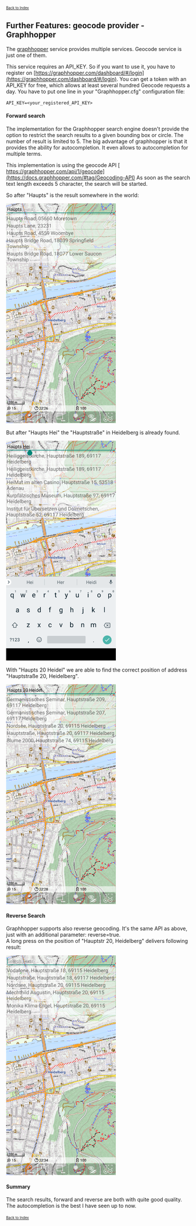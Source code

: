 <small><small>[Back to Index](../../../index.md)</small></small>

## Further Features: geocode provider - Graphhopper

The [graphhopper](https://www.graphhopper.com/) service provides multiple services. Geocode service is
just one of them.

This service requires an API_KEY. So if you want to use it, you have to register on
[https://graphhopper.com/dashboard/#/login](https://graphhopper.com/dashboard/#/login).
You can get a token with an API_KEY for free, which allows at least several hundred Geocode requests a day.
You have to put one line in your "Graphhopper.cfg" configuration file:
```
API_KEY=<your_registered_API_KEY>
```

#### Forward search

The implementation for the Graphhopper search engine doesn't provide the option to restrict the search results to 
a given bounding box or circle. The number of result is limited to 5. The big advantage of graphhopper is that it
provides the ability for autocompletion. It even allows to autocompletion for multiple terms. 

This implementation is using the geocode API
[ https://graphhopper.com/api/1/geocode](https://docs.graphhopper.com/#tag/Geocoding-API)
As soon as the search text length exceeds 5 character, the search will be started.


So after "Haupts" is the result somewhere in the world:

<img src="./graphh0.png" width="300" />&nbsp;

But after "Haupts Hei" the "Hauptstraße" in Heidelberg is already found.

<img src="./graphh1.png" width="300" />&nbsp;

With "Haupts 20 Heidel" we are able to find the correct position of address "Hauptstraße 20, Heidelberg".

<img src="./graphh2.png" width="300" />&nbsp;


#### Reverse Search 

Graphhopper supports also reverse geocoding. It's the same API as above, just with an additional parameter: reverse=true.  
A long press on the position of "Hauptstr 20, Heidelberg" delivers following result:

<img src="./graphh3.png" width="300" />&nbsp; 

#### Summary

The search results, forward and reverse are both with quite good quality. The autocompletion is the best I have seen up to now.

<small><small>[Back to Index](../../../index.md)</small></small>
